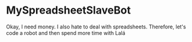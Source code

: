# MySpreadsheetSlaveBot
Okay, I need money. I also hate to deal with spreadsheets. Therefore, let's code a robot and then spend more time with Lalá
